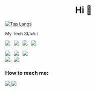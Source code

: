 
<h1 align="center">Hi 👋

</h1>


[![Top Langs](https://github-readme-stats.vercel.app/api/top-langs/?username=LCappell&layout=compact)](https://github.com/LCappell/github-readme-stats)
<!--  ![coding-night](https://i.pinimg.com/originals/e4/26/70/e426702edf874b181aced1e2fa5c6cde.gif) -->

My Tech Stack :
<br />

<p>

   <img src="https://img.shields.io/badge/JavaScript%20-%23F7DF1E.svg?&style=for-the-badge&color=F7DF1E" />&nbsp;&nbsp;
     <img src="https://img.shields.io/badge/TypeScript%20-%23F7DF1E.svg?&style=for-the-badge&color=3178C6" />&nbsp;&nbsp;
   <img src="https://img.shields.io/badge/react%20-%23F7DF1E.svg?&style=for-the-badge&color=00D8FF" />&nbsp;&nbsp;
   <img src="https://img.shields.io/badge/Redux%20-%23F7DF1E.svg?&style=for-the-badge&color=764abc" />&nbsp;&nbsp;
   
   <img src="https://img.shields.io/badge/React Native%20-%23F7DF1E.svg?&style=for-the-badge&color=61DAFB" />&nbsp;&nbsp;
      <img src="https://img.shields.io/badge/HTML%20-%23F7DF1E.svg?&style=for-the-badge&color=E34F26" />&nbsp;&nbsp;
   <img src="https://img.shields.io/badge/css%20-%23F7DF1E.svg?&style=for-the-badge&color=5BA8EE" />&nbsp;&nbsp;
   <br />
     <img src="https://img.shields.io/badge/Node.js%20-%23F7DF1E.svg?&style=for-the-badge&color=6DB35A" />&nbsp;&nbsp;
   <img src="https://img.shields.io/badge/NextJS%20-%23F7DF1E.svg?&style=for-the-badge&color=5C9A37" />&nbsp;&nbsp;
   


### How to reach me: 
<a href="mailto: louis.cappell@icloud.com">
<img src="https://img.shields.io/badge/-louis.cappell@icloud.com-7B83EB?&style=for-the-badge&logo=Apple-icloud&logoColor=white" >
  <a href="https://www.linkedin.com/in/louiscappell/" target="_blank">
     <img src="https://img.shields.io/badge/louiscappell-%230077B5.svg?&style=for-the-badge&logo=linkedin&logoColor=white" >
    
                                               
 


 

 
 



